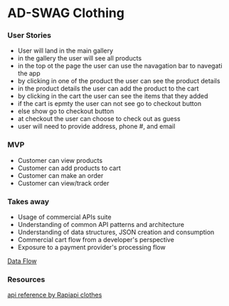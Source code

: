 # AD-SWAG Clothing
### User Stories
- User will land in the main gallery
- in the gallery the user will see all products
- in the top ot the page the user can use the navagation bar to navegati the app
- by clicking in one of the product the user can see the product details
- in the product details the user can add the product to the cart 
- by clicking in the cart the user can see the items that they added 
- if the cart is epmty the user can not see go to checkout button
- else show go to checkout button
- at checkout the user can choose to check out as guess
- user will need to provide address, phone #, and email   
  

### MVP
- Customer can view products
- Customer can add products to cart
- Customer can make an order
- Customer can view/track order

### Takes away
- Usage of commercial APIs suite
- Understanding of common API patterns and architecture
- Understanding of data structures, JSON creation and consumption
- Commercial cart flow from a developer's perspective
- Exposure to a payment provider's processing flow

[ Data Flow ](./react.drawio)


<!-- TODO -->
<!-- choose a payment gateway provider (i.e. Stripe or Paypal) -->
### Resources
[ api reference by Rapiapi clothes ](https://rapidapi.com/apidojo/api/hm-hennes-mauritz?endpoint=apiendpoint_2ac3208c-3dd6-4ef5-8fd4-63fc4d599088)


<!-- ```javascript
/* fetch example */
const [ allMakeup, setAllMakeup ] = useState([]);

  useEffect(() => {
    fetMakeup()
  }, [])

  const fetMakeup = async () => {
    try {

      const res = await fetch("https://makeup.p.rapidapi.com/products.json", {
        headers: {
          "x-rapidapi-key": "15e17ee08dmsh62fb1686560c453p107df8jsn42ae32d3fd24",
          "x-rapidapi-host": "makeup.p.rapidapi.com",
          "useQueryString": true
        }
      });

      const data = await res.json();

      const lipLiner = data.filter((item) => item.category === 'pencil' );
      console.log({lipLiner});

      setAllMakeup(lipLiner);
      
    } catch (error) {
      
    }
  }
``` -->